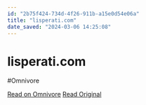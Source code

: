 ```yaml
---
id: "2b75f424-734d-4f26-911b-a15e0d54e06a"
title: "lisperati.com"
date_saved: "2024-03-06 14:25:08"
---
```


# lisperati.com
#Omnivore

[Read on Omnivore](https://omnivore.app/me/-18e1427604d)
[Read Original](https://www.lisperati.com)

